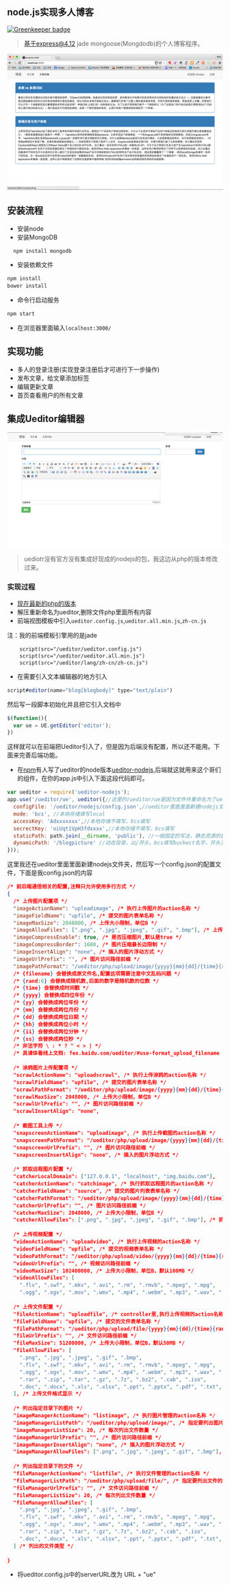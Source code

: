 ## node.js实现多人博客  

[![Greenkeeper badge](https://badges.greenkeeper.io/luxiaojian/Nodeblog.svg)](https://greenkeeper.io/)
> 基于express@4.12 jade mongoose(Mongdodb)的个人博客程序。  

![](./public/images/screen.png)  


## 安装流程  
* 安装node  
* 安装MongoDB  
  
```js
  npm install mongodb  
```  
* 安装依赖文件

```js
npm install
bower install
```
* 命令行启动服务  

```js
npm start
```
* 在浏览器里面输入`localhost:3000/`  

## 实现功能  
* 多人的登录注册(实现登录注册后才可进行下一步操作)
* 发布文章，给文章添加标签
* 编辑更新文章
* 首页查看用户的所有文章

## 集成Ueditor编辑器

![](./public/images/screenshot1.png)

> uediotr没有官方没有集成好现成的nodejs的包，我这边从php的版本修改过来。

### 实现过程 
 
* [现在最新的php的版本](http://ueditor.baidu.com/website/download.html)
* 解压重新命名为ueditor,删除文件php里面所有内容
* 前端视图模板中引入`ueditor.config.js`,`ueditor.all.min.js`,`zh-cn.js`  


注：我的前端模板引擎用的是jade

```jade
    script(src="/ueditor/ueditor.config.js")
    script(src="/ueditor/ueditor.all.min.js")
    script(src="/ueditor/lang/zh-cn/zh-cn.js")
```
* 在需要引入文本编辑器的地方引入  

```js
script#editor(name="blog[blogbody]" type="text/plain")
```
然后写一段脚本初始化并且把它引入文档中

```js
$(function(){
  var ue = UE.getEditor('editor');
})
```
这样就可以在前端把Ueditor引入了，但是因为后端没有配置，所以还不能用。下面来完善后端功能。

* 在[npm](https://www.npmjs.com/)有人写了ueditor的node版本[ueditor-nodejs](https://www.npmjs.com/package/ueditor-nodejs),后端就这就用来这个哥们的组件，在你的app.js中引入下面这段代码即可。

```js
var ueditor = require('ueditor-nodejs');
app.use('/ueditor/ue', ueditor({//这里的/ueditor/ue是因为文件件重命名为了ueditor,如果没改名，那么应该是/ueditor版本号/ue
  configFile: '/ueditor/nodejs/config.json',//ueditor里面里面新建nodejs文件夹，然后写一个config.json的配置文件
  mode: 'bcs', //本地存储填写local
  accessKey: 'Adxxxxxxx',//本地存储不填写，bcs填写
  secrectKey: 'oiUqt1VpH3fdxxxx',//本地存储不填写，bcs填写
  staticPath: path.join(__dirname, 'public'), //一般固定的写法，静态资源的目录，如果是bcs，可以不填
  dynamicPath: '/blogpicture' //动态目录，以/开头，bcs填写buckect名字，开头没有/.路径可以根据req动态变化，可以是一个函数，function(req) { return '/xx'} req.query.action是请求的行为，uploadimage表示上传图片，具体查看config.json.
}));
```
这里我还在ueditor里面里面新建nodejs文件夹，然后写一个config.json的配置文件，下面是我config.json的内容

```json
/* 前后端通信相关的配置,注释只允许使用多行方式 */
{
  /* 上传图片配置项 */
  "imageActionName": "uploadimage", /* 执行上传图片的action名称 */
  "imageFieldName": "upfile", /* 提交的图片表单名称 */
  "imageMaxSize": 2048000, /* 上传大小限制，单位B */
  "imageAllowFiles": [".png", ".jpg", ".jpeg", ".gif", ".bmp"], /* 上传图片格式显示 */
  "imageCompressEnable": true, /* 是否压缩图片,默认是true */
  "imageCompressBorder": 1600, /* 图片压缩最长边限制 */
  "imageInsertAlign": "none", /* 插入的图片浮动方式 */
  "imageUrlPrefix": "", /* 图片访问路径前缀 */
  "imagePathFormat": "/ueditor/php/upload/image/{yyyy}{mm}{dd}/{time}{rand:6}", /* 上传保存路径,可以自定义保存路径和文件名格式 */
  /* {filename} 会替换成原文件名,配置这项需要注意中文乱码问题 */
  /* {rand:6} 会替换成随机数,后面的数字是随机数的位数 */
  /* {time} 会替换成时间戳 */
  /* {yyyy} 会替换成四位年份 */
  /* {yy} 会替换成两位年份 */
  /* {mm} 会替换成两位月份 */
  /* {dd} 会替换成两位日期 */
  /* {hh} 会替换成两位小时 */
  /* {ii} 会替换成两位分钟 */
  /* {ss} 会替换成两位秒 */
  /* 非法字符 \ : * ? " < > | */
  /* 具请体看线上文档: fex.baidu.com/ueditor/#use-format_upload_filename */

  /* 涂鸦图片上传配置项 */
  "scrawlActionName": "uploadscrawl", /* 执行上传涂鸦的action名称 */
  "scrawlFieldName": "upfile", /* 提交的图片表单名称 */
  "scrawlPathFormat": "/ueditor/php/upload/image/{yyyy}{mm}{dd}/{time}{rand:6}", /* 上传保存路径,可以自定义保存路径和文件名格式 */
  "scrawlMaxSize": 2048000, /* 上传大小限制，单位B */
  "scrawlUrlPrefix": "", /* 图片访问路径前缀 */
  "scrawlInsertAlign": "none",

  /* 截图工具上传 */
  "snapscreenActionName": "uploadimage", /* 执行上传截图的action名称 */
  "snapscreenPathFormat": "/ueditor/php/upload/image/{yyyy}{mm}{dd}/{time}{rand:6}", /* 上传保存路径,可以自定义保存路径和文件名格式 */
  "snapscreenUrlPrefix": "", /* 图片访问路径前缀 */
  "snapscreenInsertAlign": "none", /* 插入的图片浮动方式 */

  /* 抓取远程图片配置 */
  "catcherLocalDomain": ["127.0.0.1", "localhost", "img.baidu.com"],
  "catcherActionName": "catchimage", /* 执行抓取远程图片的action名称 */
  "catcherFieldName": "source", /* 提交的图片列表表单名称 */
  "catcherPathFormat": "/ueditor/php/upload/image/{yyyy}{mm}{dd}/{time}{rand:6}", /* 上传保存路径,可以自定义保存路径和文件名格式 */
  "catcherUrlPrefix": "", /* 图片访问路径前缀 */
  "catcherMaxSize": 2048000, /* 上传大小限制，单位B */
  "catcherAllowFiles": [".png", ".jpg", ".jpeg", ".gif", ".bmp"], /* 抓取图片格式显示 */

  /* 上传视频配置 */
  "videoActionName": "uploadvideo", /* 执行上传视频的action名称 */
  "videoFieldName": "upfile", /* 提交的视频表单名称 */
  "videoPathFormat": "/ueditor/php/upload/video/{yyyy}{mm}{dd}/{time}{rand:6}", /* 上传保存路径,可以自定义保存路径和文件名格式 */
  "videoUrlPrefix": "", /* 视频访问路径前缀 */
  "videoMaxSize": 102400000, /* 上传大小限制，单位B，默认100MB */
  "videoAllowFiles": [
    ".flv", ".swf", ".mkv", ".avi", ".rm", ".rmvb", ".mpeg", ".mpg",
    ".ogg", ".ogv", ".mov", ".wmv", ".mp4", ".webm", ".mp3", ".wav", ".mid"], /* 上传视频格式显示 */

  /* 上传文件配置 */
  "fileActionName": "uploadfile", /* controller里,执行上传视频的action名称 */
  "fileFieldName": "upfile", /* 提交的文件表单名称 */
  "filePathFormat": "/ueditor/php/upload/file/{yyyy}{mm}{dd}/{time}{rand:6}", /* 上传保存路径,可以自定义保存路径和文件名格式 */
  "fileUrlPrefix": "", /* 文件访问路径前缀 */
  "fileMaxSize": 51200000, /* 上传大小限制，单位B，默认50MB */
  "fileAllowFiles": [
    ".png", ".jpg", ".jpeg", ".gif", ".bmp",
    ".flv", ".swf", ".mkv", ".avi", ".rm", ".rmvb", ".mpeg", ".mpg",
    ".ogg", ".ogv", ".mov", ".wmv", ".mp4", ".webm", ".mp3", ".wav", ".mid",
    ".rar", ".zip", ".tar", ".gz", ".7z", ".bz2", ".cab", ".iso",
    ".doc", ".docx", ".xls", ".xlsx", ".ppt", ".pptx", ".pdf", ".txt", ".md", ".xml"
  ], /* 上传文件格式显示 */

  /* 列出指定目录下的图片 */
  "imageManagerActionName": "listimage", /* 执行图片管理的action名称 */
  "imageManagerListPath": "/ueditor/php/upload/image/", /* 指定要列出图片的目录 */
  "imageManagerListSize": 20, /* 每次列出文件数量 */
  "imageManagerUrlPrefix": "", /* 图片访问路径前缀 */
  "imageManagerInsertAlign": "none", /* 插入的图片浮动方式 */
  "imageManagerAllowFiles": [".png", ".jpg", ".jpeg", ".gif", ".bmp"], /* 列出的文件类型 */

  /* 列出指定目录下的文件 */
  "fileManagerActionName": "listfile", /* 执行文件管理的action名称 */
  "fileManagerListPath": "/ueditor/php/upload/file/", /* 指定要列出文件的目录 */
  "fileManagerUrlPrefix": "", /* 文件访问路径前缀 */
  "fileManagerListSize": 20, /* 每次列出文件数量 */
  "fileManagerAllowFiles": [
    ".png", ".jpg", ".jpeg", ".gif", ".bmp",
    ".flv", ".swf", ".mkv", ".avi", ".rm", ".rmvb", ".mpeg", ".mpg",
    ".ogg", ".ogv", ".mov", ".wmv", ".mp4", ".webm", ".mp3", ".wav", ".mid",
    ".rar", ".zip", ".tar", ".gz", ".7z", ".bz2", ".cab", ".iso",
    ".doc", ".docx", ".xls", ".xlsx", ".ppt", ".pptx", ".pdf", ".txt", ".md", ".xml"
  ] /* 列出的文件类型 */

}

```
* 将ueditor.config.js中的serverURL改为 URL + "ue"

